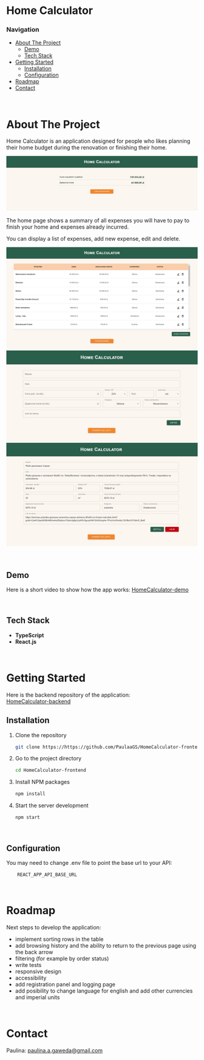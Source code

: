 # Home Calculator

### Navigation

-   [About The Project](#about-the-project)
    -   [Demo](#demo)
    -   [Tech Stack](#tech-stack)
-   [Getting Started](#getting-started)
    -   [Installation](#installation)
    -   [Configuration](#configuration)
-   [Roadmap](#roadmap)
-   [Contact](#contact)

<br>

# About The Project

Home Calculator is an application designed for people who likes planning their home budget during the renovation or finishing their home.

![Home Page](/images/readme-01.jpg)

The home page shows a summary of all expenses you will have to pay to finish your home and expenses already incurred.

You can display a list of expenses, add new expense, edit and delete.

![List od expenses](/images/readme-02.jpg)
![Expense form](/images/readme-03.jpg)
![Expense](/images/readme-04.jpg)

<br>

## Demo

Here is a short video to show how the app works:
[HomeCalculator-demo](https://youtu.be/bmuwpfreNy0)

<br>

## Tech Stack

-   **TypeScript**
-   **React.js**

<br>

# Getting Started

Here is the backend repository of the application:  
[HomeCalculator-backend](https://github.com/PaulaaGS/HomeCalculator-backend)

## Installation

1. Clone the repository
    ```sh
    git clone https://https://github.com/PaulaaGS/HomeCalculator-frontend.git
    ```
2. Go to the project directory
    ```sh
    cd HomeCalculator-frontend
    ```
3. Install NPM packages
    ```sh
    npm install
    ```
4. Start the server development
    ```js
    npm start
    ```

<br>

## Configuration

You may need to change .env file to point the base url to your API:

```
    REACT_APP_API_BASE_URL
```


<br>

# Roadmap

Next steps to develop the application:

- implement sorting rows in the table
-   add browsing history and the ability to return to the previous page using the back arrow
-   filtering (for example by order status)
-   write tests
-   responsive design
-   accessibility
-   add registration panel and logging page
-   add posibility to change language for english and add other currencies and imperial units

<br>

# Contact

Paulina: paulina.a.gaweda@gmail.com
